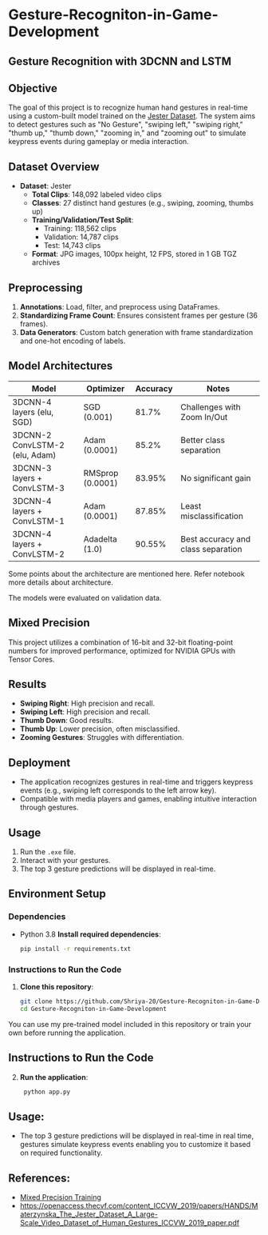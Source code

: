 # Gesture-Recogniton-in-Game-Development
## **Gesture Recognition with 3DCNN and LSTM**

## Objective
The goal of this project is to recognize human hand gestures in real-time using a custom-built model trained on the [Jester Dataset](https://www.qualcomm.com/developer/software/jester-dataset). The system aims to detect gestures such as "No Gesture", "swiping left," "swiping right," "thumb up," "thumb down," "zooming in," and "zooming out" to simulate keypress events during gameplay or media interaction.

## Dataset Overview
- **Dataset**: Jester
  - **Total Clips**: 148,092 labeled video clips
  - **Classes**: 27 distinct hand gestures (e.g., swiping, zooming, thumbs up)
  - **Training/Validation/Test Split**:
    - Training: 118,562 clips
    - Validation: 14,787 clips
    - Test: 14,743 clips
  - **Format**: JPG images, 100px height, 12 FPS, stored in 1 GB TGZ archives

## Preprocessing
1. **Annotations**: Load, filter, and preprocess using DataFrames.
2. **Standardizing Frame Count**: Ensures consistent frames per gesture (36 frames).
3. **Data Generators**: Custom batch generation with frame standardization and one-hot encoding of labels.

## Model Architectures
| Model                            | Optimizer       | Accuracy | Notes |
|----------------------------------|-----------------|----------|-------|
| 3DCNN-4 layers (elu, SGD)        | SGD (0.001)    | 81.7%    | Challenges with Zoom In/Out |
| 3DCNN-2 ConvLSTM-2 (elu, Adam)   | Adam (0.0001)  | 85.2%    | Better class separation |
| 3DCNN-3 layers + ConvLSTM-3      | RMSprop (0.0001)| 83.95%  | No significant gain |
| 3DCNN-4 layers + ConvLSTM-1      | Adam (0.0001)  | 87.85%   | Least misclassification |
| 3DCNN-4 layers + ConvLSTM-2      | Adadelta (1.0) | 90.55%   | Best accuracy and class separation |

Some points about the architecture are mentioned here. Refer notebook more details about architecture.

The models were evaluated on validation data. 


## Mixed Precision
This project utilizes a combination of 16-bit and 32-bit floating-point numbers for improved performance, optimized for NVIDIA GPUs with Tensor Cores.

## Results
- **Swiping Right**: High precision and recall.
- **Swiping Left**: High precision and recall.
- **Thumb Down**: Good results.
- **Thumb Up**: Lower precision, often misclassified.
- **Zooming Gestures**: Struggles with differentiation.

## Deployment
- The application recognizes gestures in real-time and triggers keypress events (e.g., swiping left corresponds to the left arrow key).
- Compatible with media players and games, enabling intuitive interaction through gestures.

## Usage
1. Run the `.exe` file.
2. Interact with your gestures.
3. The top 3 gesture predictions will be displayed in real-time.

## Environment Setup
### Dependencies
- Python 3.8
 **Install required dependencies**:
   ```bash
   pip install -r requirements.txt
   
### Instructions to Run the Code
1. **Clone this repository**:
   ```bash
   git clone https://github.com/Shriya-20/Gesture-Recogniton-in-Game-Development.git
   cd Gesture-Recogniton-in-Game-Development
  You can use my pre-trained model included in this repository or train your own before running the application.
## Instructions to Run the Code
2. **Run the application**:
   ```bash
    python app.py
   
## Usage:
- The top 3 gesture predictions will be displayed in real-time in real time, gestures simulate keypress events enabling you to customize it based on required functionality.

## References:
- [Mixed Precision Training](https://docs.nvidia.com/deeplearning/performance/mixed-precision-training/index.html)
- https://openaccess.thecvf.com/content_ICCVW_2019/papers/HANDS/Materzynska_The_Jester_Dataset_A_Large-Scale_Video_Dataset_of_Human_Gestures_ICCVW_2019_paper.pdf


   
